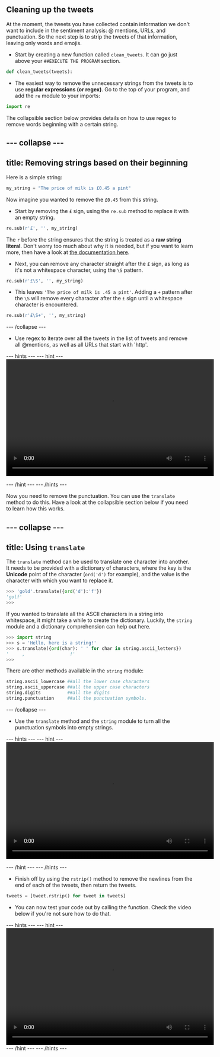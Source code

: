 ## Cleaning up the tweets

At the moment, the tweets you have collected contain information we don't want to include in the sentiment analysis: @ mentions, URLs, and punctuation. So the next step is to strip the tweets of that information, leaving only words and emojis.

- Start by creating a new function called `clean_tweets`. It can go just above your `##EXECUTE THE PROGRAM` section.

```python
def clean_tweets(tweets):
```

- The easiest way to remove the unnecessary strings from the tweets is to use **regular expressions (or regex)**. Go to the top of your program, and add the `re` module to your imports:

```python
import re
```

The collapsible section below provides details on how to use regex to remove words beginning with a certain string.

--- collapse ---
---
title: Removing strings based on their beginning
---
Here is a simple string:
```python
my_string = "The price of milk is £0.45 a pint"
```
Now imagine you wanted to remove the `£0.45` from this string.

- Start by removing the `£` sign, using the `re.sub` method to replace it with an empty string.

```python
re.sub(r'£', '', my_string)
```

The `r` before the string ensures that the string is treated as a **raw string literal**. Don't worry too much about why it is needed, but if you want to learn more, then have a look at [the documentation here](https://docs.python.org/3.6/reference/lexical_analysis.html#string-and-bytes-literals).

- Next, you can remove any character straight after the `£` sign, as long as it's not a whitespace character, using the `\S` pattern.

```python
re.sub(r'£\S', '', my_string)
```

- This leaves `'The price of milk is .45 a pint'`. Adding a `+` pattern after the `\S` will remove every character after the `£` sign until a whitespace character is encountered.

```python
re.sub(r'£\S+', '', my_string)
```
--- /collapse ---

- Use regex to iterate over all the tweets in the list of tweets and remove all @mentions, as well as all URLs that start with 'http'.

--- hints --- --- hint ---
<video width="560" height="315" controls>
<source src="images/vid_5.webm" type="video/webm">
Your browser does not support WebM video, so try FireFox or Chrome.
</video>

--- /hint --- --- /hints ---

Now you need to remove the punctuation. You can use the `translate` method to do this. Have a look at the collapsible section below if you need to learn how this works.

--- collapse ---
---
title: Using `translate`
---
The `translate` method can be used to translate one character into another. It needs to be provided with a dictionary of characters, where the key is the **Unicode** point of the character (`ord('d')` for example), and the value is the character with which you want to replace it.

```python
>>> 'gold'.translate({ord('d'):'f'})
'golf'
>>>
```

If you wanted to translate all the ASCII characters in a string into whitespace, it might take a while to create the dictionary. Luckily, the `string` module and a dictionary comprehension can help out here.

```python
>>> import string
>>> s = 'Hello, here is a string!'
>>> s.translate({ord(char): ' ' for char in string.ascii_letters})
'     ,                 !'
>>>
```

There are other methods available in the `string` module:
```python
string.ascii_lowercase ##all the lower case characters
string.ascii_uppercase ##all the upper case characters
string.digits          ##all the digits
string.punctuation     ##all the punctuation symbols.
```
--- /collapse ---

- Use the `translate` method and the `string` module to turn all the punctuation symbols into empty strings.

--- hints --- --- hint ---
<video width="560" height="315" controls>
<source src="images/vid_6.webm" type="video/webm">
Your browser does not support WebM video, so try FireFox or Chrome.
</video>

--- /hint --- --- /hints ---

- Finish off by using the `rstrip()` method to remove the newlines from the end of each of the tweets, then return the tweets.

```python
tweets = [tweet.rstrip() for tweet in tweets]
```

- You can now test your code out by calling the function. Check the video below if you're not sure how to do that.

--- hints --- --- hint ---
<video width="560" height="315" controls>
<source src="images/vid_7.webm" type="video/webm">
Your browser does not support WebM video, so try FireFox or Chrome.
</video>
--- /hint --- --- /hints ---
